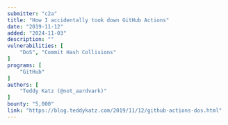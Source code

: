 ```yaml
---
submitter: "c2a"
title: "How I accidentally took down GitHub Actions"
date: "2019-11-12"
added: "2024-11-03"
description: ""
vulnerabilities: [
    "DoS", "Commit Hash Collisions"
]
programs: [
    "GitHub"
]
authors: [
    "Teddy Katz (@not_aardvark)"
]
bounty: "5,000"
link: "https://blog.teddykatz.com/2019/11/12/github-actions-dos.html"
---
```




